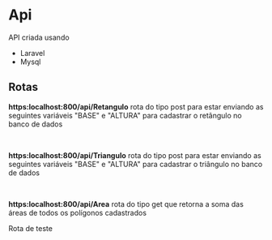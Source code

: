 <h1>Api</h1>

<p>API criada usando</p>
<ul>
    <li>Laravel</li>
    <li>Mysql</li>
</ul>

<h2>Rotas</h2>

<p><b>https:localhost:800/api/Retangulo</b> rota do tipo post para estar enviando as seguintes variáveis "BASE" e "ALTURA" para cadastrar o retângulo no banco de dados</p>
<br>
<p><b>https:localhost:800/api/Triangulo</b>  rota do tipo post para estar enviando as seguintes variáveis "BASE" e "ALTURA" para cadastrar o triângulo no banco de dados</p>
<br>
<p><b>https:localhost:800/api/Area</b> rota do tipo get que retorna a soma das áreas de todos os polígonos cadastrados</p>

<p>Rota de teste</p>
